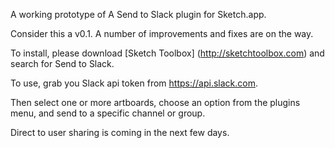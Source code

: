 A working prototype of A Send to Slack plugin for Sketch.app.

Consider this a v0.1. A number of improvements and fixes are on the way.

To install, please download [Sketch Toolbox] (http://sketchtoolbox.com) and search for Send to Slack.

To use, grab you Slack api token from https://api.slack.com.

Then select one or more artboards, choose an option from the plugins menu, and send to a specific channel or group.

Direct to user sharing is coming in the next few days.
